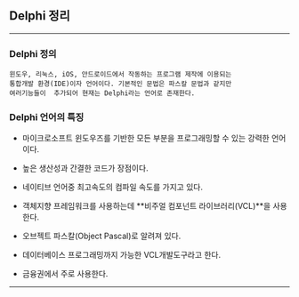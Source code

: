 ## Delphi 정리
*****

### Delphi 정의
    윈도우, 리눅스, iOS, 안드로이드에서 작동하는 프로그램 제작에 이용되는 
    통합개발 환경(IDE)이자 언어이다. 기본적인 문법은 파스칼 문법과 같지만 
    여러기능들이  추가되어 현재는 Delphi라는 언어로 존재한다.

### Delphi 언어의 특징 
* 마이크로소프트 윈도우즈를 기반한 모든 부분을 프로그래밍할 수 있는 강력한 언어이다.
* 높은 생산성과 간결한 코드가 장점이다.
* 네이티브 언어중 최고속도의 컴파일 속도를 가지고 있다.
* 객체지향 프레임워크를 사용하는데 **비주얼 컴포넌트 라이브러리(VCL)**을 사용한다.
* 오브젝트 파스칼(Object Pascal)로 알려져 있다.

* 데이터베이스 프로그래밍까지 가능한 VCL개발도구라고 한다.
* 금융권에서 주로 사용한다.
*****

